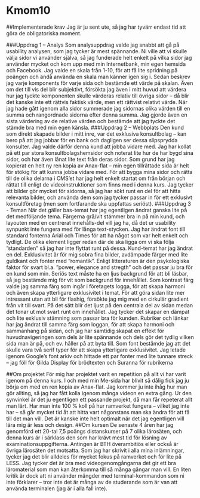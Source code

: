Kmom10
===============================

##Implementerade krav
Jag är ju sent ute, så jag har tyvärr endast tid att göra de obligatoriska moment.

###Uppdrag 1 – Analys
Som analysuppdrag valde jag snabbt att gå på usability analysen, som jag tycker är mest spännande. Ni ville att vi skulle välja sidor vi använder själva, så jag funderade helt enkelt på vilka sidor jag använder mycket och kom upp med min Internetbank, min egen hemsida och Facebook.
Jag valde en skala från 1-10, för att få lite spridning på poängen och ändå använda en skala man känner igen sig i. Sedan beskrev jag varje komponents för varje sida och bestämde ett värde på skalan. Även om det till vis del blir subjektivt, försökta jag även i mitt huvud att värdera hur jag tyckte komponenten skulle värderas relativ till övriga sidor – då blir det kanske inte ett rättvis faktisk värde, men ett rättvist relativt värde.
När jag hade gått igenom alla sidor summerade jag sidornas olika värden till en summa och rangordnade sidorna efter denna summa. Jag gjorde även en sista värdering av de relative värden och bestämde att jag tyckte det stämde bra med min egen känsla.
###Uppdrag 2 – Webbplats
Den kund som direkt skapade bilder i mitt inre, var det exklusiva konsultbolag – kan bero på att jag jobbar för en bank och dagligen ser dessa slipsprydda konsulter. Jag valde därför denna kund att jobba vidare med.
Jag har kollat på ett par stora konsultbolagshemsidor och noterat lite hur de har bygd sina sidor, och har även lånat lite text från deras sidor.
Som grund har jag kopierat en helt ny ren kopia av Anax-flat – min egen tillrättade sida är helt för stökig för att kunna jobba vidare med.
För att bygga mina sidor och rätta till de olika delarna i CMS’et har jag helt enkelt startat om från början och rättat till enligt de videoinstruktioner som finns med i denna kurs.
Jag tycker att bilder gör mycket för sidorna, så jag har sökt runt en del för att hitta relevanta bilder, och använda dem som jag tycker passar in för ett exklusivt konsultföretag (men som fortfarande ska uppfattas seriöst).
###Uppdrag 3 - Teman
När det gäller bas-temat har jag egentligen ändrat ganska lite på det medföljande tema. Färgerna grå/vit stämmer bra in på min kund, och layouten med en centrerat innehålls-del vill jag ha, då det ur usability synpunkt inte fungera med för långa text-stycken. Jag har ändrat font till standard fonterna Arial och Times för att ha något som var helt enkelt och tydligt. De olika element ligger redan där de ska ligga om vi ska följa ”standarden” så jag har inte flyttat runt på dessa.
Kund-temat har jag ändrat en del.
Exklusivitet är för mig sobra fina bilder, avdämpade färger med lite guldkant och fonter med ”romantik”. Enligt litteraturen är den psykologiska faktor för svart bl.a. ”power, elegance and stregth” och det passar ju bra för en kund som min. Seriös text måste ha en ljus backgrund för att bli läsbar, så jag bestämde mig för vit som backgrund för innehållet. Som kontrast färg valde jag samma färg som ingår i företagets logga, för att skapa harmoni och även skapa ytterligare exklusivitet i temat.
För att göra sidan lite mer intressant utan att bli för flashig, försökte jag mig med en cirkulär gradient från vit till svart. På det sätt blir det ljust på den centrala del av sidan medan det tonar ut mot svart runt om innehållet. Jag tycker det skapar en dämpat och lite exklusiv stämning som passar bra för kunden.
Rubriker och länkar har jag ändrat till samma färg som loggan, för att skapa harmoni och sammanhang på sidan, och jag har samtidig skapat en effekt för huvudnavigeringen som dels är lite spännande och dels gör det tydlig vilken sida man är på, och ev. håller på att byta till.
Som font bestämde jag att det skulle vara två serif typer för att skapa ytterligare exklusivitet. Jag letade igenom Google’s font arkiv och hittade ett par fonter med lite tunnare streck – jag föll för Gilda Display för brödtexten och Suranna för rubrikerna

##Om projektet
För mig har projektet varit en repetition på allt vi har varit igenom på denna kurs. I och med min Me-sida har blivit så dålig fick jag ju börja om med en ren kopia av Anax-flat. Jag kommer ju inte ihåg hur man gör allting, så jag har fått kolla igenom många videon en extra gång. Ur den synvinkel är det ju egentligen ett passande projekt, då man får repeterat allt man lärt.
Har man inte 100 % koll på hur ramverket fungera – vilket jag inte har – så går mycket tid åt att hitta vart någonstans man ska ändra för att få till det man vill. Det är kanske inte helt optimalt när det jag egentligen vill lära mig är less och design.
##Om kursen
De senaste 4 åren har jag genomförd ett 20-tal 7,5 poängs distanskurser på 7 olika lärosäten, och denna kurs är i särklass den som har krävt mest tid för lösning av examinationsuppgifterna. Antingen är BTH överambitiös eller också är övriga lärosäten det motsatta.
Som jag har skrivit i alla mina inlämningar, tycker jag det blir alldeles för mycket fokus på ramverket och för lite på LESS.
Jag tycker det är bra med videogenomgångarna det gir ett bra läromaterial som man kan återkomma till så många gångar man vill. En liten kritik är dock att ni använder mängder med terminal-kommandon som ni inte förklarer – tror inte det är många av de studerande som är van att använda terminalen (jag är i alla fall inte).
